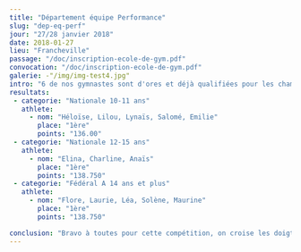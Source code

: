 ```yaml
---
title: "Département équipe Performance"
slug: "dep-eq-perf"
jour: "27/28 janvier 2018"
date: 2018-01-27
lieu: "Francheville"
passage: "/doc/inscription-ecole-de-gym.pdf"
convocation: "/doc/inscription-ecole-de-gym.pdf"
galerie: -"/img/img-test4.jpg"
intro: "6 de nos gymnastes sont d'ores et déjà qualifiées pour les championnats de France suite à cette compétition"
resultats:
 - categorie: "Nationale 10-11 ans"
   athlete:
     - nom: "Héloïse, Lilou, Lynaïs, Salomé, Emilie"
       place: "1ère"
       points: "136.00"
 - categorie: "Nationale 12-15 ans"
   athlete:
     - nom: "Elina, Charline, Anaïs"
       place: "1ère"
       points: "138.750"
 - categorie: "Fédéral A 14 ans et plus"
   athlete:
     - nom: "Flore, Laurie, Léa, Solène, Maurine"
       place: "1ère"
       points: "138.750"

conclusion: "Bravo à toutes pour cette compétition, on croise les doigts pour nos 2 gymnastes en balotage et rendez-vous les 14/15/16 mai à Montbéliard pour les championnats de France."
---
```

